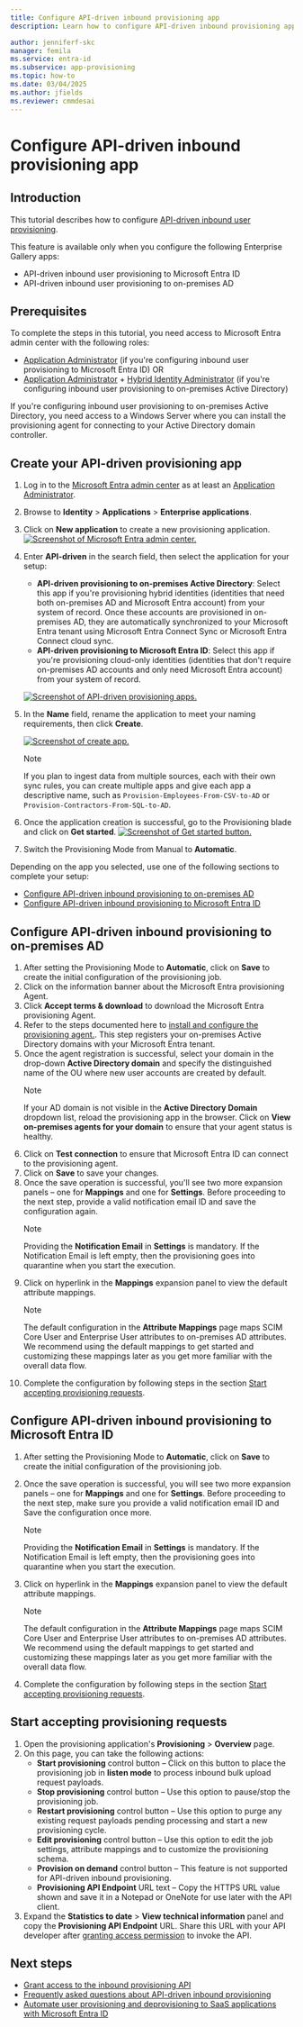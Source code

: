 ```yaml
---
title: Configure API-driven inbound provisioning app
description: Learn how to configure API-driven inbound provisioning app.

author: jenniferf-skc
manager: femila
ms.service: entra-id
ms.subservice: app-provisioning
ms.topic: how-to
ms.date: 03/04/2025
ms.author: jfields
ms.reviewer: cmmdesai
---
```


# Configure API-driven inbound provisioning app

## Introduction

This tutorial describes how to configure [API-driven inbound user provisioning](inbound-provisioning-api-concepts.md). 

This feature is available only when you configure the following Enterprise Gallery apps: 
* API-driven inbound user provisioning to Microsoft Entra ID
* API-driven inbound user provisioning to on-premises AD

## Prerequisites
To complete the steps in this tutorial, you need access to Microsoft Entra admin center with the following roles: 

* [Application Administrator](~/identity/role-based-access-control/permissions-reference.md#application-administrator) (if you're configuring inbound user provisioning to Microsoft Entra ID) OR
* [Application Administrator](~/identity/role-based-access-control/permissions-reference.md#application-administrator) + [Hybrid Identity Administrator](~/identity/role-based-access-control/permissions-reference.md#hybrid-identity-administrator) (if you're configuring inbound user provisioning to on-premises Active Directory)

If you're configuring inbound user provisioning to on-premises Active Directory, you need access to a Windows Server where you can install the provisioning agent for connecting to your Active Directory domain controller. 

## Create your API-driven provisioning app

1. Log in to the [Microsoft Entra admin center](<https://entra.microsoft.com>) as at least an [Application Administrator](https://go.microsoft.com/fwlink/?linkid=2247823).
2. Browse to **Identity** > **Applications** > **Enterprise applications**.
3. Click on **New application** to create a new provisioning application. 
     [![Screenshot of Microsoft Entra admin center.](media/inbound-provisioning-api-configure-app/provisioning-entra-admin-center.png)](media/inbound-provisioning-api-configure-app/provisioning-entra-admin-center.png#lightbox)
4. Enter **API-driven** in the search field, then select the application for your setup:
     * **API-driven provisioning to on-premises Active Directory**: Select this app if you're provisioning hybrid identities (identities that need both on-premises AD and Microsoft Entra account) from your system of record. Once these accounts are provisioned in on-premises AD, they are automatically synchronized to your Microsoft Entra tenant using Microsoft Entra Connect Sync or Microsoft Entra Connect cloud sync.
     * **API-driven provisioning to Microsoft Entra ID**: Select this app if you're provisioning cloud-only identities (identities that don't require on-premises AD accounts and only need Microsoft Entra account) from your system of record.
     
     [![Screenshot of API-driven provisioning apps.](media/inbound-provisioning-api-configure-app/api-driven-inbound-provisioning-apps.png)](media/inbound-provisioning-api-configure-app/api-driven-inbound-provisioning-apps.png#lightbox)

5. In the **Name** field, rename the application to meet your naming requirements, then click **Create**.

     [![Screenshot of create app.](media/inbound-provisioning-api-configure-app/provisioning-create-inbound-provisioning-app.png)](media/inbound-provisioning-api-configure-app/provisioning-create-inbound-provisioning-app.png#lightbox)

     > [!NOTE]
     > If you plan to ingest data from multiple sources, each with their own sync rules, you can create multiple apps and give each app a descriptive name, such as `Provision-Employees-From-CSV-to-AD` or `Provision-Contractors-From-SQL-to-AD`.
6. Once the application creation is successful, go to the Provisioning blade and click on **Get started**.
     [![Screenshot of Get started button.](media/inbound-provisioning-api-configure-app/provisioning-overview-get-started.png)](media/inbound-provisioning-api-configure-app/provisioning-overview-get-started.png#lightbox)
7. Switch the Provisioning Mode from Manual to **Automatic**.

Depending on the app you selected, use one of the following sections to complete your setup: 
* [Configure API-driven inbound provisioning to on-premises AD](#configure-api-driven-inbound-provisioning-to-on-premises-ad)
* [Configure API-driven inbound provisioning to Microsoft Entra ID](#configure-api-driven-inbound-provisioning-to-azure-ad)

## Configure API-driven inbound provisioning to on-premises AD

1. After setting the Provisioning Mode to **Automatic**, click on **Save** to create the initial configuration of the provisioning job. 
1. Click on the information banner about the Microsoft Entra provisioning Agent.
1. Click **Accept terms & download** to download the Microsoft Entra provisioning Agent.
1. Refer to the steps documented here to [install and configure the provisioning agent.](https://go.microsoft.com/fwlink/?linkid=2241216). This step registers your on-premises Active Directory domains with your Microsoft Entra tenant.
1. Once the agent registration is successful, select your domain in the drop-down **Active Directory domain** and specify the distinguished name of the OU where new user accounts are created by default.
     > [!NOTE]
     > If your AD domain is not visible in the **Active Directory Domain** dropdown list, reload the provisioning app in the browser. Click on **View on-premises agents for your domain** to ensure that your agent status is healthy.
1. Click on **Test connection** to ensure that Microsoft Entra ID can connect to the provisioning agent.
1. Click on **Save** to save your changes.
1. Once the save operation is successful, you'll see two more expansion panels – one for **Mappings** and one for **Settings**. Before proceeding to the next step, provide a valid notification email ID and save the configuration again.
     > [!NOTE]
     > Providing the **Notification Email** in **Settings** is mandatory. If the Notification Email is left empty, then the provisioning goes into quarantine when you start the execution.
1. Click on hyperlink in the **Mappings** expansion panel to view the default attribute mappings. 
     > [!NOTE]
     > The default configuration in the **Attribute Mappings** page maps SCIM Core User and Enterprise User attributes to on-premises AD attributes. We recommend using the default mappings to get started and customizing these mappings later as you get more familiar with the overall data flow.
1. Complete the configuration by following steps in the section [Start accepting provisioning requests](#start-accepting-provisioning-requests).


<a name='configure-api-driven-inbound-provisioning-to-azure-ad'></a>

## Configure API-driven inbound provisioning to Microsoft Entra ID
 

1. After setting the Provisioning Mode to **Automatic**, click on **Save** to create the initial configuration of the provisioning job. 
1. Once the save operation is successful, you will see two more expansion panels – one for **Mappings** and one for **Settings**. Before proceeding to the next step, make sure you provide a valid notification email ID and Save the configuration once more. 

     > [!NOTE]
     > Providing the **Notification Email** in **Settings** is mandatory. If the Notification Email is left empty, then the provisioning goes into quarantine when you start the execution.
1. Click on hyperlink in the **Mappings** expansion panel to view the default attribute mappings. 
     > [!NOTE]
     > The default configuration in the **Attribute Mappings** page maps SCIM Core User and Enterprise User attributes to on-premises AD attributes. We recommend using the default mappings to get started and customizing these mappings later as you get more familiar with the overall data flow.
1. Complete the configuration by following steps in the section [Start accepting provisioning requests](#start-accepting-provisioning-requests).

## Start accepting provisioning requests

1. Open the provisioning application's **Provisioning** > **Overview** page. 
1. On this page, you can take the following actions: 
     - **Start provisioning** control button – Click on this button to place the provisioning job in **listen mode** to process inbound bulk upload request payloads.  
     - **Stop provisioning** control button – Use this option to pause/stop the provisioning job. 
     - **Restart provisioning** control button – Use this option to purge any existing request payloads pending processing and start a new provisioning cycle. 
     - **Edit provisioning** control button – Use this option to edit the job settings, attribute mappings and to customize the provisioning schema. 
     - **Provision on demand** control button – This feature is not supported for API-driven inbound provisioning. 
     - **Provisioning API Endpoint** URL text – Copy the HTTPS URL value shown and save it in a Notepad or OneNote for use later with the API client.
1. Expand the **Statistics to date** > **View technical information** panel and copy the **Provisioning API Endpoint** URL. Share this URL with your API developer after [granting access permission](inbound-provisioning-api-grant-access.md) to invoke the API. 

## Next steps
- [Grant access to the inbound provisioning API](inbound-provisioning-api-grant-access.md)
- [Frequently asked questions about API-driven inbound provisioning](inbound-provisioning-api-faqs.md)
- [Automate user provisioning and deprovisioning to SaaS applications with Microsoft Entra ID](user-provisioning.md)
